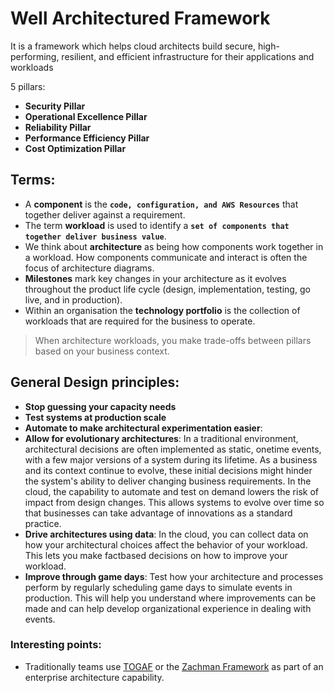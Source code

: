 # Well Architectured Framework

It is a framework which helps cloud architects build secure, high-performing, resilient, and efficient infrastructure for their applications and workloads

5 pillars:

* **Security Pillar**
* **Operational Excellence Pillar**
* **Reliability Pillar**
* **Performance Efficiency Pillar**
* **Cost Optimization Pillar**

## Terms:

* A **component** is the **`code, configuration, and AWS Resources`** that together deliver against a requirement.&#x20;
* The term **workload** is used to identify a **`set of components that together deliver business value`**.&#x20;
* We think about **architecture** as being how components work together in a workload. How components communicate and interact is often the focus of architecture diagrams.
* **Milestones** mark key changes in your architecture as it evolves throughout the product life cycle (design, implementation, testing, go live, and in production).
* Within an organisation the **technology portfolio** is the collection of workloads that are required for the business to operate.

> When architecture workloads, you make trade-offs between pillars based on your business context.

## General Design principles:

* **Stop guessing your capacity needs**
* **Test systems at production scale**
* **Automate to make architectural experimentation easier**:
* **Allow for evolutionary architectures**: In a traditional environment, architectural decisions are often implemented as static, onetime events, with a few major versions of a system during its lifetime. As a business and its context continue to evolve, these initial decisions might hinder the system's ability to deliver changing business requirements. In the cloud, the capability to automate and test on demand lowers the risk of impact from design changes. This allows systems to evolve over time so that businesses can take advantage of innovations as a standard practice.
* **Drive architectures using data**: In the cloud, you can collect data on how your architectural choices affect the behavior of your workload. This lets you make factbased decisions on how to improve your workload.&#x20;
* **Improve through game days**: Test how your architecture and processes perform by regularly scheduling game days to simulate events in production. This will help you understand where improvements can be made and can help develop organizational experience in dealing with events.





### Interesting points:

* Traditionally teams use [TOGAF](http://pubs.opengroup.org/architecture/togaf9-doc/arch/?ref=wellarchitected-wp) or the [Zachman Framework](https://www.zachman.com/about-the-zachman-framework?ref=wellarchitected-wp) as part of an enterprise architecture capability.&#x20;
